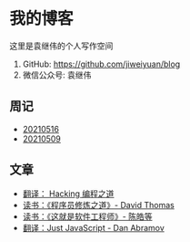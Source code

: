 # 我的博客

这里是袁继伟的个人写作空间

1. GitHub: https://github.com/jiweiyuan/blog
2. 微信公众号: 袁继伟

## 周记

- [20210516](./blog/weekly/20210516.md)
- [20210509](./blog/weekly/20210509.md)

## 文章

- [翻译： Hacking 编程之道](./blog/articles/hacking-howto.md)
- [读书：《程序员修炼之道》- David Thomas](./blog/articles/be-a-professional-programmer.md)
- [读书：《这就是软件工程师》- 陈皓等](./blog/articles/this-is-software-eginneer.md)
- [翻译：Just JavaScript -  Dan Abramov](./blog/articles/just-javascript.md)







